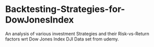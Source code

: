 # Backtesting-Strategies-for-DowJonesIndex
An analysis of various investment Strategies and their Risk-vs-Return factors wrt Dow Jones Index
DJI Data set from udemy. 
